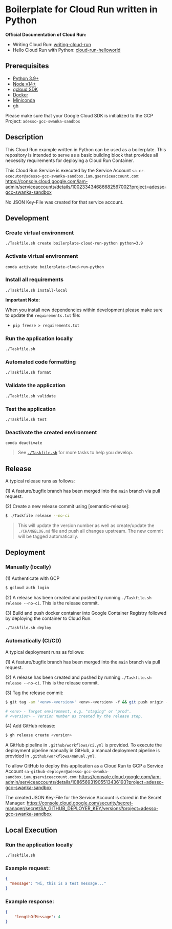 # Boilerplate for Cloud Run written in Python

**Official Documentation of Cloud Run:** 
- Writing Cloud Run: [writing-cloud-run]
- Hello Cloud Run with Python: [cloud-run-helloworld]

## Prerequisites
- [Python 3.9+][install-python]
- [Node v14+][install-node]
- [gcloud SDK][install-gcloud]
- [Docker][install-docker]
- [Miniconda][install-miniconda]
- [gh][install-gh]


Please make sure that your Google Cloud SDK is initialized to the GCP Project: `adesso-gcc-swanka-sandbox`

## Description
This Cloud Run example written in Python can be used as a boilerplate. 
This repository is intended to serve as a basic building block that provides all necessity requirements for 
deploying a Cloud Run Container.

This Cloud Run Service is executed by the Service Account 
`sa-cr-executor@adesso-gcc-swanka-sandbox.iam.gserviceaccount.com`: 
https://console.cloud.google.com/iam-admin/serviceaccounts/details/100233434686682567002?project=adesso-gcc-swanka-sandbox

No JSON Key-File was created for that service account. 


## Development

### Create virtual environment
`./Taskfile.sh create boilerplate-cloud-run-python python=3.9`

### Activate virtual environment
`conda activate boilerplate-cloud-run-python`

### Install all requirements
`./Taskfile.sh install-local`

**Important Note:**

When you install new dependencies within development please make sure to update the `requirements.txt` file:
- `pip freeze > requirements.txt`

### Run the application locally
`./Taskfile.sh`

### Automated code formatting
`./Taskfile.sh format`

### Validate the application
`./Taskfile.sh validate`

### Test the application
`./Taskfile.sh test`

### Deactivate the created environment
`conda deactivate`

> See [`./Taskfile.sh`](./Taskfile.sh) for more tasks to help you develop.


## Release
A typical release runs as follows:

(1) A feature/bugfix branch has been merged into the `main` branch via
    pull request.

(2) Create a new release commit using [semantic-release]:

```bash
$ ./Taskfile release --no-ci
```

> This will update the version number as well as create/update the 
> `./CHANGELOG.md` file and push all changes upstream. The new commit will
> be tagged automatically.


## Deployment
### Manually (locally)
(1) Authenticate with GCP

```bash
$ gcloud auth login
```

(2) A release has been created and pushed by running `./Taskfile.sh release --no-ci`. This is the release commit.

(3) Build and push docker container into Google Container Registry followed
by deploying the container to Cloud Run:

```bash
./Taskfile.sh deploy
```

### Automatically (CI/CD)
A typical deployment runs as follows:

(1) A feature/bugfix branch has been merged into the `main` branch via pull request.

(2) A release has been created and pushed by running `./Taskfile.sh release --no-ci`. This is the release commit.

(3) Tag the release commit:

```bash
$ git tag -am '<env>-<version>' <env>-<version> -f && git push origin --tags -f

# <env> - Target environment, e.g. "staging" or "prod".
# <version> - Version number as created by the release step.
```

(4) Add GitHub release:
```bash
$ gh release create <version>
```

A GitHub pipeline in `.github/workflows/ci.yml` is provided. To execute the deployment pipeline manually in 
GitHub, a manual deployment pipeline is provided in `.github/workflows/manual.yml`.

To allow GitHub to deploy this application as a Cloud Run to GCP a Service Account 
`sa-github-deployer@adesso-gcc-swanka-sandbox.iam.gserviceaccount.com`: 
https://console.cloud.google.com/iam-admin/serviceaccounts/details/108656931905513436193?project=adesso-gcc-swanka-sandbox

The created JSON Key-File for the Service Account is stored in the Secret Manager: 
https://console.cloud.google.com/security/secret-manager/secret/SA_GITHUB_DEPLOYER_KEY/versions?project=adesso-gcc-swanka-sandbox


## Local Execution
### Run the application locally
`./Taskfile.sh`

### Example request:
```json
{
  "message": "Hi, this is a test message..."
}
```

### Example response:
```json
{
    "lengthOfMessage": 4
}
```

[install-docker]: https://docs.docker.com/get-docker/
[install-node]: https://github.com/nvm-sh/nvm
[install-gcloud]: https://cloud.google.com/sdk/docs/install
[writing-cloud-run]: https://cloud.google.com/run/docs/quickstarts/build-and-deploy/python
[cloud-run-helloworld]: https://codelabs.developers.google.com/codelabs/cloud-run-hello-python3#4
[install-miniconda]: https://docs.conda.io/en/latest/miniconda.html
[install-python]: https://www.python.org/downloads/
[install-gh]: https://formulae.brew.sh/formula/gh
